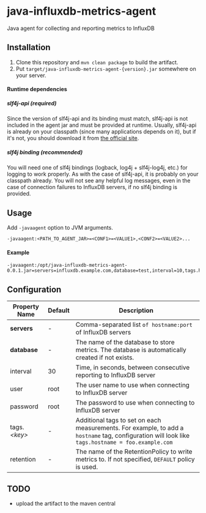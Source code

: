 java-influxdb-metrics-agent
===========================

Java agent for collecting and reporting metrics to InfluxDB

Installation
------------

1. Clone this repository and `mvn clean package` to build the artifact.
2. Put `target/java-influxdb-metrics-agent-{version}.jar` somewhere on your server.

#### Runtime dependencies

##### slf4j-api (required)

Since the version of slf4j-api and its binding must match, slf4j-api is not included in the agent jar and must be provided at runtime. Usually, slf4j-api is already on your classpath (since many applications depends on it), but if it's not, you should download it from [the official site](http://www.slf4j.org/download.html).

##### slf4j binding (recommended)

You will need one of slf4j bindings (logback, log4j + slf4j-log4j, etc.) for logging to work properly. As with the case of slf4j-api, it is probably on your classpath already. You will not see any helpful log messages, even in the case of connection failures to InfluxDB servers, if no slf4j binding is provided.

Usage
-----

Add `-javaagent` option to JVM arguments.

```
-javaagent:<PATH_TO_AGENT_JAR>=<CONF1>=<VALUE1>,<CONF2>=<VALUE2>...
```

#### Example

```
-javaagent:/opt/java-influxdb-metrics-agent-0.0.1.jar=servers=influxdb.example.com,database=test,interval=10,tags.host=`hostname`
```

Configuration
-------------

| Property Name | Default | Description |
|---------------|---------|-------------|
| **servers** | - | Comma-separated list `of hostname:port` of InfluxDB servers |
| **database** | - | The name of the database to store metrics. The database is automatically created if not exists. |
| interval | 30 | Time, in seconds, between consecutive reporting to InfluxDB server |
| user | root | The user name to use when connecting to InfluxDB server |
| password | root | The password to use when connecting to InfluxDB server |
| tags.*&lt;key&gt;* | - | Additional tags to set on each measurements. For example, to add a `hostname` tag, configuration will look like `tags.hostname = foo.example.com` |
| retention | - | The name of the RetentionPolicy to write metrics to. If not specified, `DEFAULT` policy is used. |

TODO
----

 - upload the artifact to the maven central
